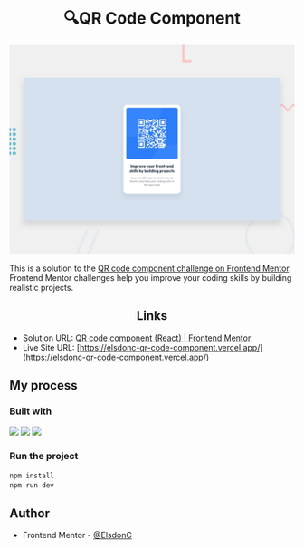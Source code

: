 <h1 align="center">🔍QR Code Component</h1>

![Design preview for the QR code component coding challenge](./design/desktop-preview.jpg)

This is a solution to the [QR code component challenge on Frontend Mentor](https://www.frontendmentor.io/challenges/qr-code-component-iux_sIO_H). Frontend Mentor challenges help you improve your coding skills by building realistic projects.

<h2 align="center">Links</h2>

- Solution URL: [QR code component (React) | Frontend Mentor](https://www.frontendmentor.io/solutions/qr-code-component-react-YWbtZPbQLY)
- Live Site URL: [https://elsdonc-qr-code-component.vercel.app/](https://elsdonc-qr-code-component.vercel.app/)

## My process

### Built with

<!-- Bagdes -->

![](https://img.shields.io/badge/React-20232A?style=for-the-badge&logo=react&logoColor=61DBFB)
![](https://img.shields.io/badge/HTML5-e34c26?style=for-the-badge&logo=html5&logoColor=white)
![](https://img.shields.io/badge/CSS3-1572B6?style=for-the-badge&logo=css3&logoColor=white)

### Run the project

```bash
npm install
npm run dev
```

## Author

- Frontend Mentor - [@ElsdonC](https://www.frontendmentor.io/profile/ElsdonC)

